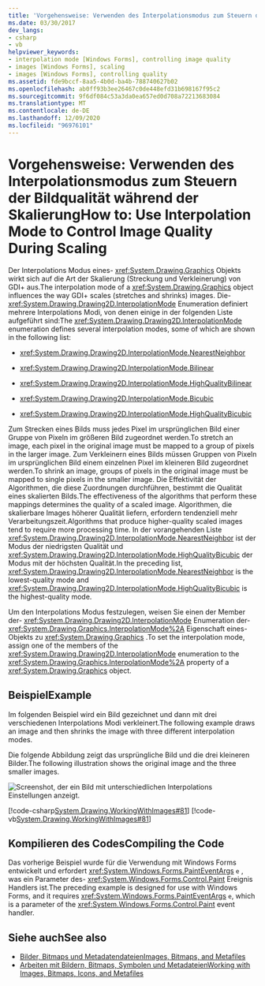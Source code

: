 ```yaml
---
title: 'Vorgehensweise: Verwenden des Interpolationsmodus zum Steuern der Bildqualität während der Skalierung'
ms.date: 03/30/2017
dev_langs:
- csharp
- vb
helpviewer_keywords:
- interpolation mode [Windows Forms], controlling image quality
- images [Windows Forms], scaling
- images [Windows Forms], controlling quality
ms.assetid: fde9bccf-8aa5-4b0d-ba4b-788740627b02
ms.openlocfilehash: ab0ff93b3ee26467c0de448efd31b698167f95c2
ms.sourcegitcommit: 9f6df084c53a3da0ea657ed0d708a72213683084
ms.translationtype: MT
ms.contentlocale: de-DE
ms.lasthandoff: 12/09/2020
ms.locfileid: "96976101"
---
```

# <a name="how-to-use-interpolation-mode-to-control-image-quality-during-scaling"></a><span data-ttu-id="612aa-102">Vorgehensweise: Verwenden des Interpolationsmodus zum Steuern der Bildqualität während der Skalierung</span><span class="sxs-lookup"><span data-stu-id="612aa-102">How to: Use Interpolation Mode to Control Image Quality During Scaling</span></span>
<span data-ttu-id="612aa-103">Der Interpolations Modus eines- <xref:System.Drawing.Graphics> Objekts wirkt sich auf die Art der Skalierung (Streckung und Verkleinerung) von GDI+ aus.</span><span class="sxs-lookup"><span data-stu-id="612aa-103">The interpolation mode of a <xref:System.Drawing.Graphics> object influences the way GDI+ scales (stretches and shrinks) images.</span></span> <span data-ttu-id="612aa-104">Die- <xref:System.Drawing.Drawing2D.InterpolationMode> Enumeration definiert mehrere Interpolations Modi, von denen einige in der folgenden Liste aufgeführt sind:</span><span class="sxs-lookup"><span data-stu-id="612aa-104">The <xref:System.Drawing.Drawing2D.InterpolationMode> enumeration defines several interpolation modes, some of which are shown in the following list:</span></span>  
  
- <xref:System.Drawing.Drawing2D.InterpolationMode.NearestNeighbor>  
  
- <xref:System.Drawing.Drawing2D.InterpolationMode.Bilinear>  
  
- <xref:System.Drawing.Drawing2D.InterpolationMode.HighQualityBilinear>  
  
- <xref:System.Drawing.Drawing2D.InterpolationMode.Bicubic>  
  
- <xref:System.Drawing.Drawing2D.InterpolationMode.HighQualityBicubic>  
  
 <span data-ttu-id="612aa-105">Zum Strecken eines Bilds muss jedes Pixel im ursprünglichen Bild einer Gruppe von Pixeln im größeren Bild zugeordnet werden.</span><span class="sxs-lookup"><span data-stu-id="612aa-105">To stretch an image, each pixel in the original image must be mapped to a group of pixels in the larger image.</span></span> <span data-ttu-id="612aa-106">Zum Verkleinern eines Bilds müssen Gruppen von Pixeln im ursprünglichen Bild einem einzelnen Pixel im kleineren Bild zugeordnet werden.</span><span class="sxs-lookup"><span data-stu-id="612aa-106">To shrink an image, groups of pixels in the original image must be mapped to single pixels in the smaller image.</span></span> <span data-ttu-id="612aa-107">Die Effektivität der Algorithmen, die diese Zuordnungen durchführen, bestimmt die Qualität eines skalierten Bilds.</span><span class="sxs-lookup"><span data-stu-id="612aa-107">The effectiveness of the algorithms that perform these mappings determines the quality of a scaled image.</span></span> <span data-ttu-id="612aa-108">Algorithmen, die skalierbare Images höherer Qualität liefern, erfordern tendenziell mehr Verarbeitungszeit.</span><span class="sxs-lookup"><span data-stu-id="612aa-108">Algorithms that produce higher-quality scaled images tend to require more processing time.</span></span> <span data-ttu-id="612aa-109">In der vorangehenden Liste <xref:System.Drawing.Drawing2D.InterpolationMode.NearestNeighbor> ist der Modus der niedrigsten Qualität und <xref:System.Drawing.Drawing2D.InterpolationMode.HighQualityBicubic> der Modus mit der höchsten Qualität.</span><span class="sxs-lookup"><span data-stu-id="612aa-109">In the preceding list, <xref:System.Drawing.Drawing2D.InterpolationMode.NearestNeighbor> is the lowest-quality mode and <xref:System.Drawing.Drawing2D.InterpolationMode.HighQualityBicubic> is the highest-quality mode.</span></span>  
  
 <span data-ttu-id="612aa-110">Um den Interpolations Modus festzulegen, weisen Sie einen der Member der- <xref:System.Drawing.Drawing2D.InterpolationMode> Enumeration der- <xref:System.Drawing.Graphics.InterpolationMode%2A> Eigenschaft eines-Objekts zu <xref:System.Drawing.Graphics> .</span><span class="sxs-lookup"><span data-stu-id="612aa-110">To set the interpolation mode, assign one of the members of the <xref:System.Drawing.Drawing2D.InterpolationMode> enumeration to the <xref:System.Drawing.Graphics.InterpolationMode%2A> property of a <xref:System.Drawing.Graphics> object.</span></span>  
  
## <a name="example"></a><span data-ttu-id="612aa-111">Beispiel</span><span class="sxs-lookup"><span data-stu-id="612aa-111">Example</span></span>  
 <span data-ttu-id="612aa-112">Im folgenden Beispiel wird ein Bild gezeichnet und dann mit drei verschiedenen Interpolations Modi verkleinert.</span><span class="sxs-lookup"><span data-stu-id="612aa-112">The following example draws an image and then shrinks the image with three different interpolation modes.</span></span>  
  
 <span data-ttu-id="612aa-113">Die folgende Abbildung zeigt das ursprüngliche Bild und die drei kleineren Bilder.</span><span class="sxs-lookup"><span data-stu-id="612aa-113">The following illustration shows the original image and the three smaller images.</span></span>  
  
 ![Screenshot, der ein Bild mit unterschiedlichen Interpolations Einstellungen anzeigt.](./media/how-to-use-interpolation-mode-to-control-image-quality-during-scaling/varied-interpolation-settings.png)  
  
 [!code-csharp[System.Drawing.WorkingWithImages#81](~/samples/snippets/csharp/VS_Snippets_Winforms/System.Drawing.WorkingWithImages/CS/Class1.cs#81)]
 [!code-vb[System.Drawing.WorkingWithImages#81](~/samples/snippets/visualbasic/VS_Snippets_Winforms/System.Drawing.WorkingWithImages/VB/Class1.vb#81)]  
  
## <a name="compiling-the-code"></a><span data-ttu-id="612aa-115">Kompilieren des Codes</span><span class="sxs-lookup"><span data-stu-id="612aa-115">Compiling the Code</span></span>  
 <span data-ttu-id="612aa-116">Das vorherige Beispiel wurde für die Verwendung mit Windows Forms entwickelt und erfordert <xref:System.Windows.Forms.PaintEventArgs> `e` , was ein Parameter des- <xref:System.Windows.Forms.Control.Paint> Ereignis Handlers ist.</span><span class="sxs-lookup"><span data-stu-id="612aa-116">The preceding example is designed for use with Windows Forms, and it requires <xref:System.Windows.Forms.PaintEventArgs> `e`, which is a parameter of the <xref:System.Windows.Forms.Control.Paint> event handler.</span></span>  
  
## <a name="see-also"></a><span data-ttu-id="612aa-117">Siehe auch</span><span class="sxs-lookup"><span data-stu-id="612aa-117">See also</span></span>

- [<span data-ttu-id="612aa-118">Bilder, Bitmaps und Metadatendateien</span><span class="sxs-lookup"><span data-stu-id="612aa-118">Images, Bitmaps, and Metafiles</span></span>](images-bitmaps-and-metafiles.md)
- [<span data-ttu-id="612aa-119">Arbeiten mit Bildern, Bitmaps, Symbolen und Metadateien</span><span class="sxs-lookup"><span data-stu-id="612aa-119">Working with Images, Bitmaps, Icons, and Metafiles</span></span>](working-with-images-bitmaps-icons-and-metafiles.md)
